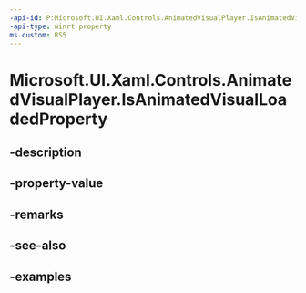 ```yaml
---
-api-id: P:Microsoft.UI.Xaml.Controls.AnimatedVisualPlayer.IsAnimatedVisualLoadedProperty
-api-type: winrt property
ms.custom: RS5
---
```


<!-- Property syntax.
public DependencyProperty IsAnimatedVisualLoadedProperty { get; }
-->

# Microsoft.UI.Xaml.Controls.AnimatedVisualPlayer.IsAnimatedVisualLoadedProperty

## -description

## -property-value

## -remarks

## -see-also

## -examples

